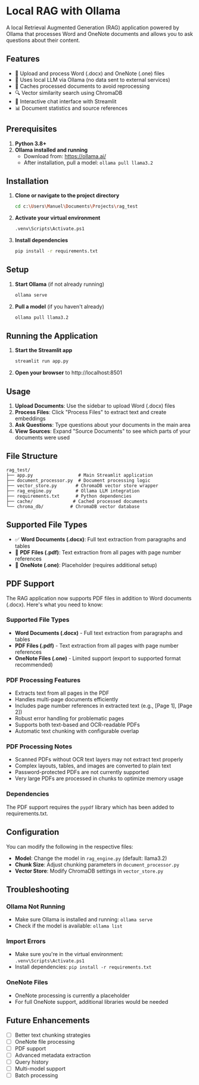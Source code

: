 # Local RAG with Ollama

A local Retrieval Augmented Generation (RAG) application powered by Ollama that processes Word and OneNote documents and allows you to ask questions about their content.

## Features

- 📁 Upload and process Word (.docx) and OneNote (.one) files
- 🧠 Uses local LLM via Ollama (no data sent to external services)
- 💾 Caches processed documents to avoid reprocessing
- 🔍 Vector similarity search using ChromaDB
- 💬 Interactive chat interface with Streamlit
- 📊 Document statistics and source references

## Prerequisites

1. **Python 3.8+**
2. **Ollama installed and running**
   - Download from: https://ollama.ai/
   - After installation, pull a model: `ollama pull llama3.2`

## Installation

1. **Clone or navigate to the project directory**
   ```bash
   cd c:\Users\Manuel\Documents\Projects\rag_test
   ```

2. **Activate your virtual environment**
   ```bash
   .venv\Scripts\Activate.ps1
   ```

3. **Install dependencies**
   ```bash
   pip install -r requirements.txt
   ```

## Setup

1. **Start Ollama** (if not already running)
   ```bash
   ollama serve
   ```

2. **Pull a model** (if you haven't already)
   ```bash
   ollama pull llama3.2
   ```

## Running the Application

1. **Start the Streamlit app**
   ```bash
   streamlit run app.py
   ```

2. **Open your browser** to http://localhost:8501

## Usage

1. **Upload Documents**: Use the sidebar to upload Word (.docx) files
2. **Process Files**: Click "Process Files" to extract text and create embeddings
3. **Ask Questions**: Type questions about your documents in the main area
4. **View Sources**: Expand "Source Documents" to see which parts of your documents were used

## File Structure

```
rag_test/
├── app.py                 # Main Streamlit application
├── document_processor.py  # Document processing logic
├── vector_store.py       # ChromaDB vector store wrapper
├── rag_engine.py         # Ollama LLM integration
├── requirements.txt      # Python dependencies
├── cache/               # Cached processed documents
└── chroma_db/          # ChromaDB vector database
```

## Supported File Types

- ✅ **Word Documents (.docx)**: Full text extraction from paragraphs and tables
- 📄 **PDF Files (.pdf)**: Text extraction from all pages with page number references
- 🔄 **OneNote (.one)**: Placeholder (requires additional setup)

## PDF Support

The RAG application now supports PDF files in addition to Word documents (.docx). Here's what you need to know:

### Supported File Types
- **Word Documents (.docx)** - Full text extraction from paragraphs and tables
- **PDF Files (.pdf)** - Text extraction from all pages with page number references
- **OneNote Files (.one)** - Limited support (export to supported format recommended)

### PDF Processing Features
- Extracts text from all pages in the PDF
- Handles multi-page documents efficiently
- Includes page number references in extracted text (e.g., [Page 1], [Page 2])
- Robust error handling for problematic pages
- Supports both text-based and OCR-readable PDFs
- Automatic text chunking with configurable overlap

### PDF Processing Notes
- Scanned PDFs without OCR text layers may not extract text properly
- Complex layouts, tables, and images are converted to plain text
- Password-protected PDFs are not currently supported
- Very large PDFs are processed in chunks to optimize memory usage

### Dependencies
The PDF support requires the `pypdf` library which has been added to requirements.txt.

## Configuration

You can modify the following in the respective files:

- **Model**: Change the model in `rag_engine.py` (default: llama3.2)
- **Chunk Size**: Adjust chunking parameters in `document_processor.py`
- **Vector Store**: Modify ChromaDB settings in `vector_store.py`

## Troubleshooting

### Ollama Not Running
- Make sure Ollama is installed and running: `ollama serve`
- Check if the model is available: `ollama list`

### Import Errors
- Make sure you're in the virtual environment: `.venv\Scripts\Activate.ps1`
- Install dependencies: `pip install -r requirements.txt`

### OneNote Files
- OneNote processing is currently a placeholder
- For full OneNote support, additional libraries would be needed

## Future Enhancements

- [ ] Better text chunking strategies
- [ ] OneNote file processing
- [ ] PDF support
- [ ] Advanced metadata extraction
- [ ] Query history
- [ ] Multi-model support
- [ ] Batch processing
